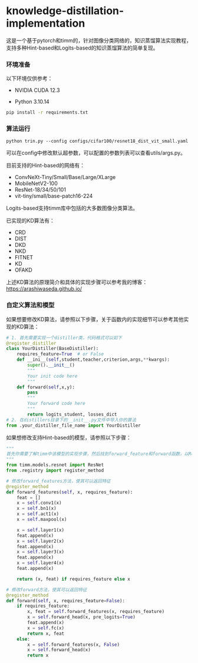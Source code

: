 # knowledge-distillation-implementation
这是一个基于pytorch和timm的，针对图像分类网络的，知识蒸馏算法实现教程，支持多种Hint-based和Logits-based的知识蒸馏算法的简单复现。

### 环境准备

以下环境仅供参考：

- NVIDIA CUDA 12.3

- Python 3.10.14

```cmd
pip install -r requirements.txt
```

### 算法运行

```
python trin.py --config configs/cifar100/resnet18_dist_vit_small.yaml
```

可以在config中修改默认超参数，可以配置的参数列表可以查看utils/args.py。

目前支持的Hint-based的网络有：

- ConvNeXt-Tiny/Small/Base/Large/XLarge
- MobileNetV2-100
- ResNet-18/34/50/101
- vit-tiny/small/base-patch16-224

Logits-based支持timm库中包括的大多数图像分类算法。

已实现的KD算法有：

- CRD
- DIST
- DKD
- NKD
- FITNET
- KD
- OFAKD

上述KD算法的原理简介和具体的实现步骤可以参考我的博客：https://arashiwaseda.github.io/

### 自定义算法和模型

如果想要修改KD算法，请参照以下步骤，关于函数内的实现细节可以参考其他实现的KD算法：

```python
# 1. 首先需要实现一个distiller类，代码格式可以如下
@register_distiller
class YourDistiller(BaseDistiller):
    requires_feature=True  # or False
    def __ini__(self,student,teacher,criterion,args,**kwargs):
        super().__init__()
        """
        Your init code here
        """
    def forward(self,x,y):
        pass
    	"""
    	Your forward code here
    	"""
        return logits_student, losses_dict
# 2. 在distillers目录下的__init__.py文件中导入你的算法
from .your_distiller_file_name import YourDistiller
```

如果想修改支持Hint-based的模型，请参照以下步骤：

```python
"""
首先你需要了解timm中该模型的实现步骤，然后找到forward_feature和forward函数，以ResNet举例
"""
from timm.models.resnet import ResNet
from .registry import register_method

# 修改forward_features方法，使其可以返回特征
@register_method
def forward_features(self, x, requires_feature):
    feat = []
    x = self.conv1(x)
    x = self.bn1(x)
    x = self.act1(x)
    x = self.maxpool(x)

    x = self.layer1(x)
    feat.append(x)
    x = self.layer2(x)
    feat.append(x)
    x = self.layer3(x)
    feat.append(x)
    x = self.layer4(x)
    feat.append(x)

    return (x, feat) if requires_feature else x

# 修改forward方法，使其可以返回特征
@register_method
def forward(self, x, requires_feature=False):
    if requires_feature:
        x, feat = self.forward_features(x, requires_feature)
        x = self.forward_head(x, pre_logits=True)
        feat.append(x)
        x = self.fc(x)
        return x, feat
    else:
        x = self.forward_features(x, False)
        x = self.forward_head(x)
        return x
```

